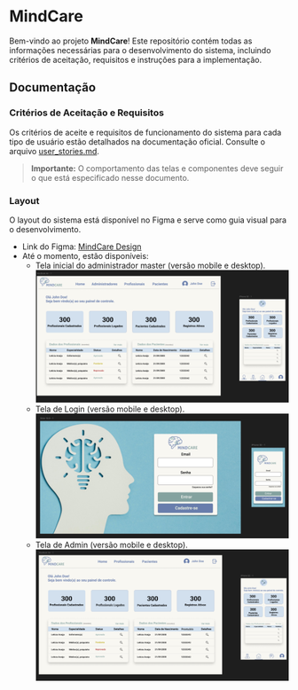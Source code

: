# MindCare

Bem-vindo ao projeto **MindCare**! Este repositório contém todas as informações necessárias para o desenvolvimento do sistema, incluindo critérios de aceitação, requisitos e instruções para a implementação.

## Documentação

### Critérios de Aceitação e Requisitos

Os critérios de aceite e requisitos de funcionamento do sistema para cada tipo de usuário estão detalhados na documentação oficial. Consulte o arquivo [user_stories.md](https://github.com/pedrolucazx/mindcare/blob/main/documentation/user_stories.md).

> **Importante:** O comportamento das telas e componentes deve seguir o que está especificado nesse documento.

### Layout

O layout do sistema está disponível no Figma e serve como guia visual para o desenvolvimento.

- Link do Figma: [MindCare Design](https://www.figma.com/design/BK3g9RH1n8fOXAL2njI2PQ/MindCare?node-id=1-2&p=f&t=voWU4VrxyXXE1fhm-0)
- Até o momento, estão disponíveis:
  - Tela inicial do administrador master (versão mobile e desktop).
    ![Home Master](./assets/home_master.png)
  - Tela de Login (versão mobile e desktop).
    ![Home Master](./assets/login.png)
  - Tela de Admin (versão mobile e desktop).
    ![Home Master](./assets/home_admin.png)
